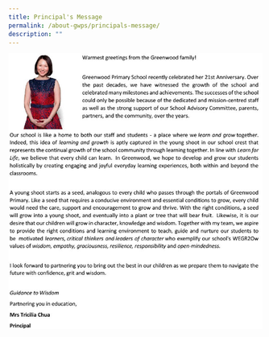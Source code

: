 ```yaml
---
title: Principal's Message
permalink: /about-gwps/principals-message/
description: ""
---
```

![](/images/P%20Message1024_1.jpg)